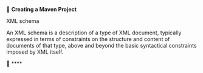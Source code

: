:book: **Creating a Maven Project**  

XML schema

An XML schema is a description of a type of XML document, typically expressed in terms of constraints on the structure and content of documents of that type, above and beyond the basic syntactical constraints imposed by XML itself.

:book: ****  

